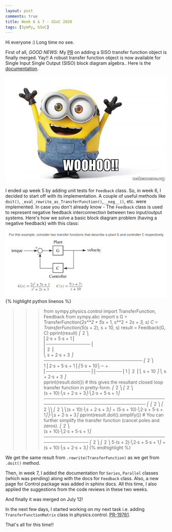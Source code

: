 ```yaml
---
layout: post
comments: true
title: Week 6 & 7 - GSoC 2020
tags: [SymPy, GSoC]
---
```


Hi everyone :)
Long time no see.

First of all,
*GOOD NEWS*: My [PR](https://github.com/sympy/sympy/pull/19390) on adding a SISO transfer function object is finally merged. Yay!! A robust transfer function object is now available for Single Input Single Output (SISO) block diagram algebra.. Here is the [documentation](https://docs.sympy.org/dev/modules/physics/control/lti.html).

![woohoo](/img/woohoo.png "woohoo")

I ended up week 5 by adding unit tests for `Feedback` class. So, in week 6, I decided to start off with its implementation. A couple of useful methods like `doit()`, `_eval_rewrite_as_TransferFunction()`,`__neg__()`, etc. were implemented. In case you don't already know - The `Feedback` class is used to represent negative feedback interconnection between two input/output systems.
Here's how we solve a basic block diagram problem (having a negative feedback) with this class:

![block](/img/block.png "block")
{% highlight python linenos %}
>>> from sympy.physics.control import TransferFunction, Feedback
>>> from sympy.abc import s
>>> G = TransferFunction(2*s**2 + 5*s + 1, s**2 + 2*s + 3, s)
>>> C = TransferFunction(5*(s + 2), s + 10, s)
>>> result = Feedback(G, C)
>>> pprint(result)
        ⎛   2          ⎞       
        ⎜2⋅s  + 5⋅s + 1⎟       
        ⎜──────────────⎟       
        ⎜  2           ⎟       
        ⎝ s  + 2⋅s + 3 ⎠       
───────────────────────────────
    ⎛   2          ⎞           
1   ⎜2⋅s  + 5⋅s + 1⎟ ⎛5⋅s + 10⎞
─ + ⎜──────────────⎟⋅⎜────────⎟
1   ⎜  2           ⎟ ⎝ s + 10 ⎠
    ⎝ s  + 2⋅s + 3 ⎠           
>>> pprint(result.doit()) # this gives the resultant closed loop transfer function in pretty-form.
                        ⎛ 2          ⎞ ⎛   2          ⎞               
               (s + 10)⋅⎝s  + 2⋅s + 3⎠⋅⎝2⋅s  + 5⋅s + 1⎠               
──────────────────────────────────────────────────────────────────────
⎛         ⎛ 2          ⎞              ⎛   2          ⎞⎞ ⎛ 2          ⎞
⎝(s + 10)⋅⎝s  + 2⋅s + 3⎠ + (5⋅s + 10)⋅⎝2⋅s  + 5⋅s + 1⎠⎠⋅⎝s  + 2⋅s + 3⎠
>>> pprint(result.doit().simplify()) # You can further simplify the transfer function (cancel poles and zeros).
                      ⎛   2          ⎞              
             (s + 10)⋅⎝2⋅s  + 5⋅s + 1⎠              
────────────────────────────────────────────────────
          ⎛   2          ⎞            ⎛ 2          ⎞
5⋅(s + 2)⋅⎝2⋅s  + 5⋅s + 1⎠ + (s + 10)⋅⎝s  + 2⋅s + 3⎠
{% endhighlight %}


We get the same result from `.rewrite(TransferFunction)` as we get from `.doit()` method.

Then, in week 7, I added the documentation for `Series`, `Parallel` classes (which was pending) along with the docs for `Feedback` class.
Also, a new page for Control package was added in sphinx docs. All this time, I also applied the suggestions from the code reviews in these two weeks. 

And finally it was merged on July 12!

In the next few days, I started working on my next task i.e. adding `TransferFunctionMatrix` class in physics.control. [PR-19761](https://github.com/sympy/sympy/pull/19761).

That's all for this time!!

